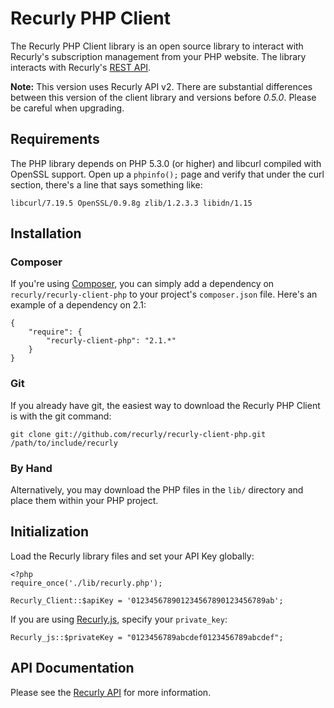# Recurly PHP Client

The Recurly PHP Client library is an open source library to interact with Recurly's subscription management from your PHP website. The library interacts with Recurly's [REST API](http://support.recurly.com/faqs/api).

**Note:** This version uses Recurly API v2. There are substantial differences between this version of the client library and versions before _0.5.0_. Please be careful when upgrading.

## Requirements

The PHP library depends on PHP 5.3.0 (or higher) and libcurl compiled with OpenSSL support. Open up a `phpinfo();` page and verify that under the curl section, there's a line that says something like:

    libcurl/7.19.5 OpenSSL/0.9.8g zlib/1.2.3.3 libidn/1.15

## Installation

### Composer

If you're using [Composer](http://getcomposer.org/), you can simply add a dependency on `recurly/recurly-client-php` to your project's `composer.json` file. Here's an example of a dependency on 2.1:

    {
        "require": {
            "recurly-client-php": "2.1.*"
        }
    }


### Git

If you already have git, the easiest way to download the Recurly PHP Client is with the git command:

    git clone git://github.com/recurly/recurly-client-php.git /path/to/include/recurly

### By Hand
    
Alternatively, you may download the PHP files in the `lib/` directory and place them within your PHP project.

## Initialization

Load the Recurly library files and set your API Key globally:

    <?php
    require_once('./lib/recurly.php');

    Recurly_Client::$apiKey = '012345678901234567890123456789ab';

If you are using [Recurly.js](http://js.recurly.com), specify your `private_key`:

    Recurly_js::$privateKey = "0123456789abcdef0123456789abcdef";

## API Documentation

Please see the [Recurly API](http://docs.recurly.com/api) for more information.
